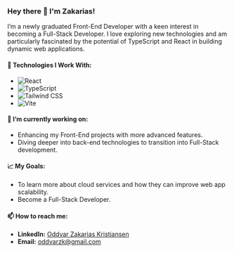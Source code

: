 ### Hey there 👋 I'm Zakarias!

I’m a newly graduated Front-End Developer with a keen interest in becoming a Full-Stack Developer. I love exploring new technologies and am particularly fascinated by the potential of TypeScript and React in building dynamic web applications.

#### 🔨 Technologies I Work With:
- ![React](https://img.shields.io/badge/-React-61DAFB?style=flat-square&logo=react&logoColor=white)
- ![TypeScript](https://img.shields.io/badge/-TypeScript-3178C6?style=flat-square&logo=typescript&logoColor=white)
- ![Tailwind CSS](https://img.shields.io/badge/-Tailwind_CSS-38B2AC?style=flat-square&logo=tailwind-css&logoColor=white)
- ![Vite](https://img.shields.io/badge/-Vite-B73BFE?style=flat-square&logo=vite&logoColor=white)

#### 🌱 I’m currently working on:
- Enhancing my Front-End projects with more advanced features.
- Diving deeper into back-end technologies to transition into Full-Stack development.

#### 📈 My Goals:
- To learn more about cloud services and how they can improve web app scalability.
- Become a Full-Stack Developer.
#### 📫 How to reach me:
- **LinkedIn:** [Oddvar Zakarias Kristiansen](https://www.linkedin.com/in/oddvar-kristiansen-22b583262/)
- **Email:** [oddvarzk@gmail.com](mailto:oddvarzk@gmail.com)


